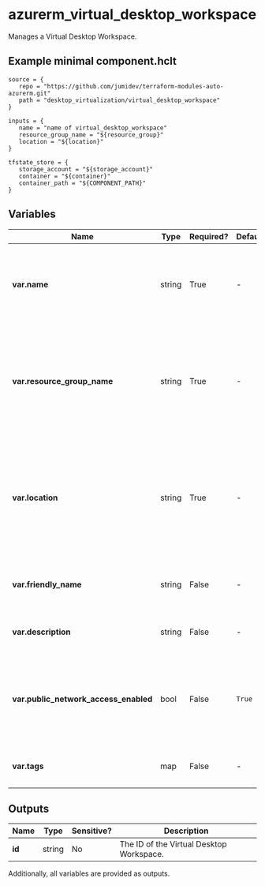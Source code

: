 # azurerm_virtual_desktop_workspace

Manages a Virtual Desktop Workspace.

## Example minimal component.hclt

```hcl
source = {
   repo = "https://github.com/jumidev/terraform-modules-auto-azurerm.git" 
   path = "desktop_virtualization/virtual_desktop_workspace" 
}

inputs = {
   name = "name of virtual_desktop_workspace" 
   resource_group_name = "${resource_group}" 
   location = "${location}" 
}

tfstate_store = {
   storage_account = "${storage_account}" 
   container = "${container}" 
   container_path = "${COMPONENT_PATH}" 
}

```

## Variables

| Name | Type | Required? |  Default  |  Description |
| ---- | ---- | --------- |  ----------- | ----------- |
| **var.name** | string | True | -  |  The name of the Virtual Desktop Workspace. Changing this forces a new resource to be created. | 
| **var.resource_group_name** | string | True | -  |  The name of the resource group in which to create the Virtual Desktop Workspace. Changing this forces a new resource to be created. | 
| **var.location** | string | True | -  |  The location/region where the Virtual Desktop Workspace is located. Changing the location/region forces a new resource to be created. | 
| **var.friendly_name** | string | False | -  |  A friendly name for the Virtual Desktop Workspace. | 
| **var.description** | string | False | -  |  A description for the Virtual Desktop Workspace. | 
| **var.public_network_access_enabled** | bool | False | `True`  |  Whether public network access is allowed for this Virtual Desktop Workspace. Defaults to `true`. | 
| **var.tags** | map | False | -  |  A mapping of tags to assign to the resource. | 



## Outputs

| Name | Type | Sensitive? | Description |
| ---- | ---- | --------- | --------- |
| **id** | string | No  | The ID of the Virtual Desktop Workspace. | 

Additionally, all variables are provided as outputs.
